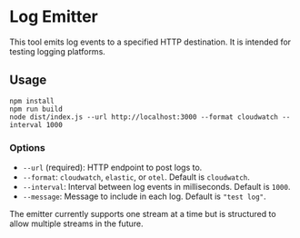 # Log Emitter

This tool emits log events to a specified HTTP destination. It is intended for testing logging platforms.

## Usage

```
npm install
npm run build
node dist/index.js --url http://localhost:3000 --format cloudwatch --interval 1000
```

### Options

- `--url` (required): HTTP endpoint to post logs to.
- `--format`: `cloudwatch`, `elastic`, or `otel`. Default is `cloudwatch`.
- `--interval`: Interval between log events in milliseconds. Default is `1000`.
- `--message`: Message to include in each log. Default is `"test log"`.

The emitter currently supports one stream at a time but is structured to allow multiple streams in the future.
